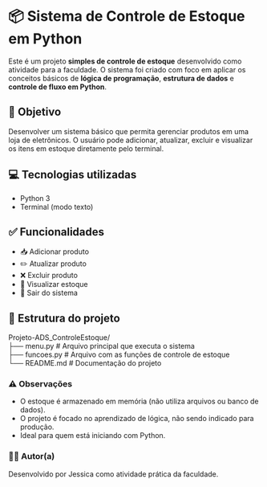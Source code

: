# 📦 Sistema de Controle de Estoque em Python

Este é um projeto **simples de controle de estoque** desenvolvido como atividade para a faculdade. O sistema foi criado com foco em aplicar os conceitos básicos de **lógica de programação**, **estrutura de dados** e **controle de fluxo em Python**.

## 🎯 Objetivo

Desenvolver um sistema básico que permita gerenciar produtos em uma loja de eletrônicos. O usuário pode adicionar, atualizar, excluir e visualizar os itens em estoque diretamente pelo terminal.

## 💻 Tecnologias utilizadas

- Python 3
- Terminal (modo texto)

## ✅ Funcionalidades

- 📥 Adicionar produto
- ✏️ Atualizar produto
- ❌ Excluir produto
- 📄 Visualizar estoque
- 🚪 Sair do sistema
  
## 📁 Estrutura do projeto

Projeto-ADS_ControleEstoque/ <br>
├── menu.py # Arquivo principal que executa o sistema <br>
├── funcoes.py # Arquivo com as funções de controle de estoque <br>
└── README.md # Documentação do projeto


### ⚠️ Observações
- O estoque é armazenado em memória (não utiliza arquivos ou banco de dados).
- O projeto é focado no aprendizado de lógica, não sendo indicado para produção.
- Ideal para quem está iniciando com Python.

### 👩‍💻 Autor(a)
Desenvolvido por Jessica como atividade prática da faculdade.
